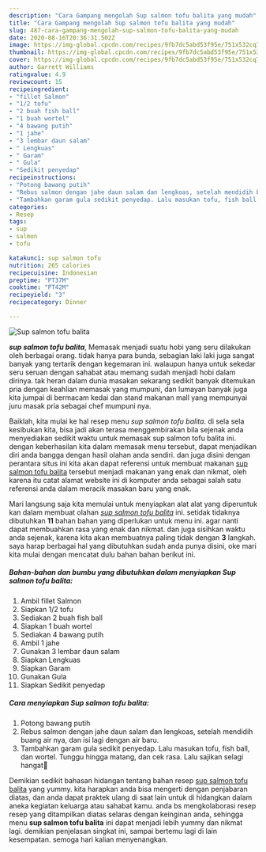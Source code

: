 ```yaml
---
description: "Cara Gampang mengolah Sup salmon tofu balita yang mudah"
title: "Cara Gampang mengolah Sup salmon tofu balita yang mudah"
slug: 487-cara-gampang-mengolah-sup-salmon-tofu-balita-yang-mudah
date: 2020-08-16T20:36:31.502Z
image: https://img-global.cpcdn.com/recipes/9fb7dc5abd53f95e/751x532cq70/sup-salmon-tofu-balita-foto-resep-utama.jpg
thumbnail: https://img-global.cpcdn.com/recipes/9fb7dc5abd53f95e/751x532cq70/sup-salmon-tofu-balita-foto-resep-utama.jpg
cover: https://img-global.cpcdn.com/recipes/9fb7dc5abd53f95e/751x532cq70/sup-salmon-tofu-balita-foto-resep-utama.jpg
author: Garrett Williams
ratingvalue: 4.9
reviewcount: 15
recipeingredient:
- "fillet Salmon"
- "1/2 tofu"
- "2 buah fish ball"
- "1 buah wortel"
- "4 bawang putih"
- "1 jahe"
- "3 lembar daun salam"
- " Lengkuas"
- " Garam"
- " Gula"
- "Sedikit penyedap"
recipeinstructions:
- "Potong bawang putih"
- "Rebus salmon dengan jahe daun salam dan lengkoas, setelah mendidih buang air nya, dan isi lagi dengan air baru."
- "Tambahkan garam gula sedikit penyedap. Lalu masukan tofu, fish ball, dan wortel. Tunggu hingga matang, dan cek rasa. Lalu sajikan selagi hangat🥰"
categories:
- Resep
tags:
- sup
- salmon
- tofu

katakunci: sup salmon tofu 
nutrition: 265 calories
recipecuisine: Indonesian
preptime: "PT37M"
cooktime: "PT42M"
recipeyield: "3"
recipecategory: Dinner

---
```



![Sup salmon tofu balita](https://img-global.cpcdn.com/recipes/9fb7dc5abd53f95e/751x532cq70/sup-salmon-tofu-balita-foto-resep-utama.jpg)

<b><i>sup salmon tofu balita</i></b>, Memasak menjadi suatu hobi yang seru dilakukan oleh berbagai orang. tidak hanya para bunda, sebagian laki laki juga sangat banyak yang tertarik dengan kegemaran ini. walaupun hanya untuk sekedar seru seruan dengan sahabat atau memang sudah menjadi hobi dalam dirinya. tak heran dalam dunia masakan sekarang sedikit banyak ditemukan pria dengan keahlian memasak yang mumpuni, dan lumayan banyak juga kita jumpai di bermacam kedai dan stand makanan mall yang mempunyai juru masak pria sebagai chef mumpuni nya.



Baiklah, kita mulai ke hal resep menu <i>sup salmon tofu balita</i>. di sela sela kesibukan kita, bisa jadi akan terasa menggembirakan bila sejenak anda menyediakan sedikit waktu untuk memasak sup salmon tofu balita ini. dengan keberhasilan kita dalam memasak menu tersebut, dapat menjadikan diri anda bangga dengan hasil olahan anda sendiri. dan juga disini dengan perantara situs ini kita akan dapat referensi untuk membuat makanan <u>sup salmon tofu balita</u> tersebut menjadi makanan yang enak dan nikmat, oleh karena itu catat alamat website ini di komputer anda sebagai salah satu referensi anda dalam meracik masakan baru yang enak.


Mari langsung saja kita memulai untuk menyiapkan alat alat yang diperuntuk kan dalam membuat olahan <u><i>sup salmon tofu balita</i></u> ini. setidak tidaknya dibutuhkan <b>11</b> bahan bahan yang diperlukan untuk menu ini. agar nanti dapat membuahkan rasa yang enak dan nikmat. dan juga sisihkan waktu anda sejenak, karena kita akan membuatnya paling tidak dengan <b>3</b> langkah. saya harap berbagai hal yang dibutuhkan sudah anda punya disini, oke mari kita mulai dengan mencatat dulu bahan bahan berikut ini.

<!--inarticleads1-->

##### Bahan-bahan dan bumbu yang dibutuhkan dalam menyiapkan Sup salmon tofu balita:

1. Ambil fillet Salmon
1. Siapkan 1/2 tofu
1. Sediakan 2 buah fish ball
1. Siapkan 1 buah wortel
1. Sediakan 4 bawang putih
1. Ambil 1 jahe
1. Gunakan 3 lembar daun salam
1. Siapkan  Lengkuas
1. Siapkan  Garam
1. Gunakan  Gula
1. Siapkan Sedikit penyedap




<!--inarticleads2-->

##### Cara menyiapkan Sup salmon tofu balita:

1. Potong bawang putih
1. Rebus salmon dengan jahe daun salam dan lengkoas, setelah mendidih buang air nya, dan isi lagi dengan air baru.
1. Tambahkan garam gula sedikit penyedap. Lalu masukan tofu, fish ball, dan wortel. Tunggu hingga matang, dan cek rasa. Lalu sajikan selagi hangat🥰




Demikian sedikit bahasan hidangan tentang bahan resep <u>sup salmon tofu balita</u> yang yummy. kita harapkan anda bisa mengerti dengan penjabaran diatas, dan anda dapat praktek ulang di saat lain untuk di hidangkan dalam aneka kegiatan keluarga atau sahabat kamu. anda bs mengkolaborasi resep resep yang ditampilkan diatas selaras dengan keinginan anda, sehingga menu <b>sup salmon tofu balita</b> ini dapat menjadi lebih yummy dan nikmat lagi. demikian penjelasan singkat ini, sampai bertemu lagi di lain kesempatan. semoga hari kalian menyenangkan.
